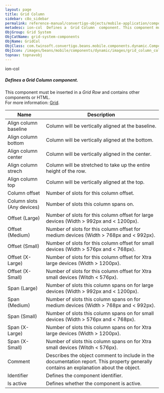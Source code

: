 ```yaml
---
layout: page
title: Grid Column
sidebar: c8o_sidebar
permalink: reference-manual/convertigo-objects/mobile-application/components/grid-system-components/grid-column/
metadesc: ion-col  Defines a  Grid Column  component. This component must be inserted in a  Grid Row  and contains other components or HTML.  For more informati
ObjGroup: Grid System
ObjCatName: grid-system-components
ObjName: GridCol
ObjClass: com.twinsoft.convertigo.beans.mobile.components.dynamic.ComponentManager$1
ObjIcon: /images/beans/mobile/components/dynamic/images/grid_column_color_32x32.png
topnav: topnavobj
---
```

ion-col<br/>

##### Defines a <i>Grid Column</i> component.<br/>
This component must be inserted in a <i>Grid Row</i> and contains other components or HTML.<br/>
 For more information: <a href='https://ionicframework.com/docs/v3/components/#grid' target='_blank'>Grid</a>.

Name | Description 
--- | ---
Align column baseline | Column will be vertically aligned at the baseline.
Align column bottom | Column will be vertically aligned at the bottom.
Align column center | Column will be vertically aligned in the center.
Align column strech | Column will be stretched to take up the entire height of the row.
Align column top | Column will be vertically aligned at the top.
Column offset | Number of slots for this column offset.
Column slots (Any devices) | Number of slots this column spans on.
Offset (Large) | Number of slots for this column offset for large devices (Width >  992px and <  1200px).
Offset (Medium) | Number of slots for this column offset for medium devices (Width >  768px and <  992px).
Offset (Small) | Number of slots for this column offset for small devices (Width >  576px and <  768px).
Offset (X-Large) | Number of slots for this column offset for Xtra large devices (Width >  1200px).
Offset (X-Small) | Number of slots for this column offset for Xtra small devices (Witdh <  576px).
Span (Large) | Number of slots this column spans on for large devices (Width >  992px and <  1200px).
Span (Medium) | Number of slots this column spans on for medium devices (Width >  768px and <  992px).
Span (Small) | Number of slots this column spans on for small devices (Width >  576px and <  768px).
Span (X-Large) | Number of slots this column spans on for Xtra large devices (Width >  1200px).
Span (X-Small) | Number of slots this column spans on for Xtra small devices (Witdh <  576px).
Comment | Describes the object comment to include in the documentation report.  This property generally contains an explanation about the object. 
Identifier | Defines the component identifier.  
Is active | Defines whether the component is active. 


